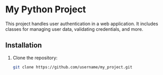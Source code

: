 # My Python Project

This project handles user authentication in a web application. It includes classes for managing user data, validating credentials, and more.

## Installation

1. Clone the repository:
   ```bash
   git clone https://github.com/username/my_project.git

